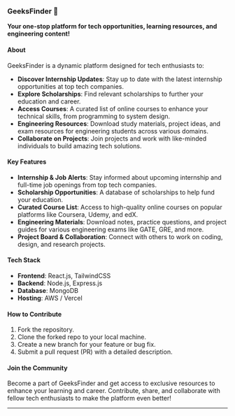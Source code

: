 ### GeeksFinder 🚀  
**Your one-stop platform for tech opportunities, learning resources, and engineering content!**

#### About  
GeeksFinder is a dynamic platform designed for tech enthusiasts to:  
- **Discover Internship Updates**: Stay up to date with the latest internship opportunities at top tech companies.  
- **Explore Scholarships**: Find relevant scholarships to further your education and career.  
- **Access Courses**: A curated list of online courses to enhance your technical skills, from programming to system design.  
- **Engineering Resources**: Download study materials, project ideas, and exam resources for engineering students across various domains.  
- **Collaborate on Projects**: Join projects and work with like-minded individuals to build amazing tech solutions.  

#### Key Features  
- **Internship & Job Alerts**: Stay informed about upcoming internship and full-time job openings from top tech companies.  
- **Scholarship Opportunities**: A database of scholarships to help fund your education.  
- **Curated Course List**: Access to high-quality online courses on popular platforms like Coursera, Udemy, and edX.  
- **Engineering Materials**: Download notes, practice questions, and project guides for various engineering exams like GATE, GRE, and more.  
- **Project Board & Collaboration**: Connect with others to work on coding, design, and research projects.  

#### Tech Stack  
- **Frontend**: React.js, TailwindCSS  
- **Backend**: Node.js, Express.js  
- **Database**: MongoDB  
- **Hosting**: AWS / Vercel  

#### How to Contribute  
1. Fork the repository.  
2. Clone the forked repo to your local machine.  
3. Create a new branch for your feature or bug fix.  
4. Submit a pull request (PR) with a detailed description.  

#### Join the Community  
Become a part of GeeksFinder and get access to exclusive resources to enhance your learning and career. Contribute, share, and collaborate with fellow tech enthusiasts to make the platform even better!

---
